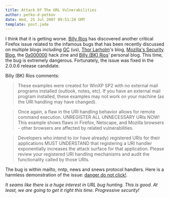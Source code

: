 ```yaml
---
title: Attack Of The URL Vulnerabilities
author: petko-d-petkov
date: Wed, 25 Jul 2007 09:51:28 GMT
template: post.jade
---
```


I think that it is getting worse. [Billy Rios](http://xs-sniper.com/blog/) has discovered another critical Firefox issue related to the infamous bugs that has been recently discussed on multiple blogs including [GC](/blog/firefox-could-also-be-used-as-the-entry-point) (us), [Thor Larholm](http://larholm.com/2007/07/18/firefox-fixes-internet-explorer-flaw/)'s blog, [Mozilla's Security Blog](http://blog.mozilla.com/security/2007/07/23/related-security-issue-in-url-protocol-handling-on-windows/), the [0x000000](http://www.0x000000.com/?i=401) hack zine and [Billy (BK) Rios](http://xs-sniper.com/blog/2007/07/24/remote-command-execution-in-firefox-2005/)' personal blog. This time, the bug is extremely dangerous. Fortunately, the issue was fixed in the 2.0.0.6 release candidate.

Billy (BK) Rios comments:

> These examples were created for WinXP SP2 with no external mail programs installed (outlook, notes, etc). If you have an external mail program installed, these examples may not work on your machine (as the URI handling may have changed).

> Once again, a flaw in the URI handling behavior allows for remote command execution. UNREGISTER ALL UNNECESSARY URIs NOW! This example shows flaws in Firefox, Netscape, and Mozilla browsers - other browsers are affected by related vulnerabilities.

> Developers who intend to (or have already) registered URIs for their applications MUST UNDERSTAND that registering a URI handler exponentially increases the attack surface for that application. Please review your registered URI handling mechanisms and audit the functionality called by those URIs.

The bug is within mailto, nntp, news and snews protocol handlers. Here is a harmless demonstration of the issue: [danger do not click!](mailto:%00%00../../../../../../windows/system32/cmd).

_It seams like there is a huge interest in URL bug hunting. This is good. At least, we are going to get it right this time. Progressive security!_
